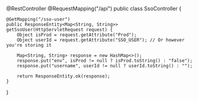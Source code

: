 @RestController
@RequestMapping("/api")
public class SsoController {

    @GetMapping("/sso-user")
    public ResponseEntity<Map<String, String>> getSsoUser(HttpServletRequest request) {
        Object isProd = request.getAttribute("Prod");
        Object userId = request.getAttribute("SSO_USER"); // Or however you're storing it

        Map<String, String> response = new HashMap<>();
        response.put("env", isProd != null ? isProd.toString() : "false");
        response.put("username", userId != null ? userId.toString() : "");

        return ResponseEntity.ok(response);
    }
}